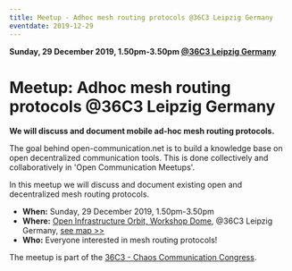 ```yaml
---
title: Meetup - Adhoc mesh routing protocols @36C3 Leipzig Germany
eventdate: 2019-12-29
---
```


**Sunday, 29 December 2019, 1.50pm-3.50pm [@36C3 Leipzig Germany](https://events.ccc.de/category/congress/36c3/)**

# Meetup: Adhoc mesh routing protocols @36C3 Leipzig Germany

**We will discuss and document mobile ad-hoc mesh routing protocols.**

The goal behind open-communication.net is to build a knowledge base on open decentralized communication tools. This is done collectively and collaboratively in 'Open Communication Meetups'.

In this meetup we will discuss and document existing open and decentralized mesh routing protocols. 

* **When:** Sunday, 29 December 2019, 1.50pm-3.50pm
* **Where:** [Open Infrastructure Orbit, Workshop Dome](https://36c3.c3nav.de/l/oio-workshop/), @36C3 Leipzig Germany, [see map >>](https://www.openstreetmap.org/#map=15/51.3967/12.3981)
* **Who:** Everyone interested in mesh routing protocols!

The meetup is part of the [36C3 - Chaos Communication Congress](https://events.ccc.de/category/congress/36c3/).

